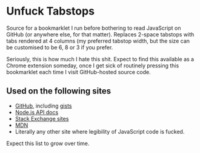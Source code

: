 Unfuck Tabstops
===============

Source for a bookmarklet I run before bothering to read JavaScript on GitHub (or
anywhere else, for that matter). Replaces 2-space tabstops with tabs rendered at
4 columns (my preferred tabstop width, but the size can be customised to be 6, 8
or 3 if you prefer.

Seriously, this is how much I hate this shit. Expect to find this available as a
Chrome extension someday, once I get sick of routinely pressing this bookmarklet
each time I visit GitHub-hosted source code.


Used on the following sites
---------------------------
* [GitHub](https://github.com), including [gists](https://gist.github.com)
* [Node.js API docs](https://nodejs.org/api/all.html)
* [Stack Exchange sites](https://stackexchange.com/)
* [MDN](https://developer.mozilla.org/en-US/docs/Web)
* Literally any other site where legibility of JavaScript code is fucked.

Expect this list to grow over time.
